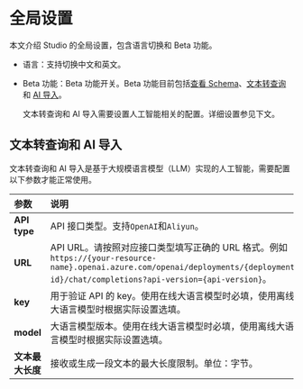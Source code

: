 # 全局设置

本文介绍 Studio 的全局设置，包含语言切换和 Beta 功能。

- 语言：支持切换中文和英文。

- Beta 功能：Beta 功能开关。Beta 功能目前包括[查看 Schema](manage-schema/st-ug-view-schema.md)、[文本转查询](quick-start/st-ug-console.md)和 [AI 导入](quick-start/st-ug-import-data.md)。

  文本转查询和 AI 导入需要设置人工智能相关的配置。详细设置参见下文。

## 文本转查询和 AI 导入

文本转查询和 AI 导入是基于大规模语言模型（LLM）实现的人工智能，需要配置以下参数才能正常使用。

|参数|说明|
|:---------|:--|
|**API type**  | API 接口类型。支持`OpenAI`和`Aliyun`。     |
|**URL**       | API URL。请按照对应接口类型填写正确的 URL 格式。例如`https://{your-resource-name}.openai.azure.com/openai/deployments/{deployment-id}/chat/completions?api-version={api-version}`。  |
|**key**       | 用于验证 API 的 key。使用在线大语言模型时必填，使用离线大语言模型时根据实际设置选填。  |
|**model**     | 大语言模型版本。使用在线大语言模型时必填，使用离线大语言模型时根据实际设置选填。     |
|**文本最大长度**| 接收或生成一段文本的最大长度限制。单位：字节。     |